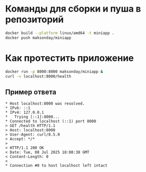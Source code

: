 # Команды для сборки и пуша в репозиторий #

```bash
docker build --platform linux/amd64 -t miniapp .
docker push maksonday/miniapp
```

# Как протестить приложение #

```bash
docker run -p 8000:8000 maksonday/miniapp &
curl -v localhost:8000/health
```

## Пример ответа ##
```
* Host localhost:8000 was resolved.
* IPv6: ::1
* IPv4: 127.0.0.1
*   Trying [::1]:8000...
* Connected to localhost (::1) port 8000
> GET /health HTTP/1.1
> Host: localhost:8000
> User-Agent: curl/8.5.0
> Accept: */*
> 
< HTTP/1.1 200 OK
< Date: Tue, 08 Jul 2025 18:08:38 GMT
< Content-Length: 0
< 
* Connection #0 to host localhost left intact
```